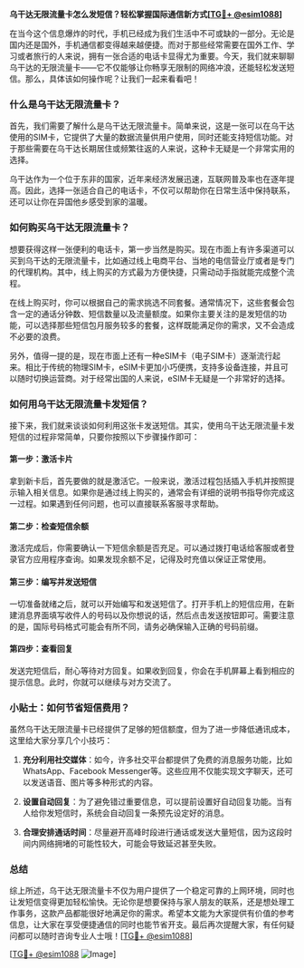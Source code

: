 **乌干达无限流量卡怎么发短信？轻松掌握国际通信新方式[[TG💪+ @esim1088](https://t.me/s/esim1088)]**

在当今这个信息爆炸的时代，手机已经成为我们生活中不可或缺的一部分。无论是国内还是国外，手机通信都变得越来越便捷。而对于那些经常需要在国外工作、学习或者旅行的人来说，拥有一张合适的电话卡显得尤为重要。今天，我们就来聊聊乌干达的无限流量卡——它不仅能够让你畅享无限制的网络冲浪，还能轻松发送短信。那么，具体该如何操作呢？让我们一起来看看吧！

### 什么是乌干达无限流量卡？

首先，我们需要了解什么是乌干达无限流量卡。简单来说，这是一张可以在乌干达使用的SIM卡，它提供了大量的数据流量供用户使用，同时还能支持短信功能。对于那些需要在乌干达长期居住或频繁往返的人来说，这种卡无疑是一个非常实用的选择。

乌干达作为一个位于东非的国家，近年来经济发展迅速，互联网普及率也在逐年提高。因此，选择一张适合自己的电话卡，不仅可以帮助你在日常生活中保持联系，还可以让你在异国他乡感受到家的温暖。

### 如何购买乌干达无限流量卡？

想要获得这样一张便利的电话卡，第一步当然是购买。现在市面上有许多渠道可以买到乌干达的无限流量卡，比如通过线上电商平台、当地的电信营业厅或者是专门的代理机构。其中，线上购买的方式最为方便快捷，只需动动手指就能完成整个流程。

在线上购买时，你可以根据自己的需求挑选不同套餐。通常情况下，这些套餐会包含一定的通话分钟数、短信数量以及流量额度。如果你主要关注的是发短信的功能，可以选择那些短信包月服务较多的套餐，这样既能满足你的需求，又不会造成不必要的浪费。

另外，值得一提的是，现在市面上还有一种eSIM卡（电子SIM卡）逐渐流行起来。相比于传统的物理SIM卡，eSIM卡更加小巧便携，支持多设备连接，并且可以随时切换运营商。对于经常出国的人来说，eSIM卡无疑是一个非常好的选择。

### 如何用乌干达无限流量卡发短信？

接下来，我们就来谈谈如何利用这张卡发送短信。其实，使用乌干达无限流量卡发短信的过程非常简单，只要你按照以下步骤操作即可：

#### 第一步：激活卡片

拿到新卡后，首先要做的就是激活它。一般来说，激活过程包括插入手机并按照提示输入相关信息。如果你是通过线上购买的，通常会有详细的说明书指导你完成这一过程。如果遇到任何问题，也可以直接联系客服寻求帮助。

#### 第二步：检查短信余额

激活完成后，你需要确认一下短信余额是否充足。可以通过拨打电话给客服或者登录官方应用程序查询。如果发现余额不足，记得及时充值以保证正常使用。

#### 第三步：编写并发送短信

一切准备就绪之后，就可以开始编写和发送短信了。打开手机上的短信应用，在新建消息界面填写收件人的号码以及你想说的话，然后点击发送按钮即可。需要注意的是，国际号码格式可能会有所不同，请务必确保输入正确的号码前缀。

#### 第四步：查看回复

发送完短信后，耐心等待对方回复。如果收到回复，你会在手机屏幕上看到相应的提示信息。此时，你就可以继续与对方交流了。

### 小贴士：如何节省短信费用？

虽然乌干达无限流量卡已经提供了足够的短信额度，但为了进一步降低通讯成本，这里给大家分享几个小技巧：

1. **充分利用社交媒体**：如今，许多社交平台都提供了免费的消息服务功能，比如WhatsApp、Facebook Messenger等。这些应用不仅能实现文字聊天，还可以发送语音、图片等多种形式的内容。
   
2. **设置自动回复**：为了避免错过重要信息，可以提前设置好自动回复功能。当有人给你发短信时，系统会自动回复一条预先设定好的消息。

3. **合理安排通话时间**：尽量避开高峰时段进行通话或发送大量短信，因为这段时间内网络拥堵的可能性较大，可能会导致延迟甚至失败。

### 总结

综上所述，乌干达无限流量卡不仅为用户提供了一个稳定可靠的上网环境，同时也让发短信变得更加轻松愉快。无论你是想要保持与家人朋友的联系，还是想处理工作事务，这款产品都能很好地满足你的需求。希望本文能为大家提供有价值的参考信息，让大家在享受便捷通信的同时也能节省开支。最后再次提醒大家，有任何疑问都可以随时咨询专业人士哦！[[TG💪+ @esim1088](https://t.me/s/esim1088)]

[[TG💪+ @esim1088](https://t.me/s/esim1088) ![Image](https://i.postimg.cc/4NQfJmqS/Snipaste-2025-05-13-00-14-12.png)]